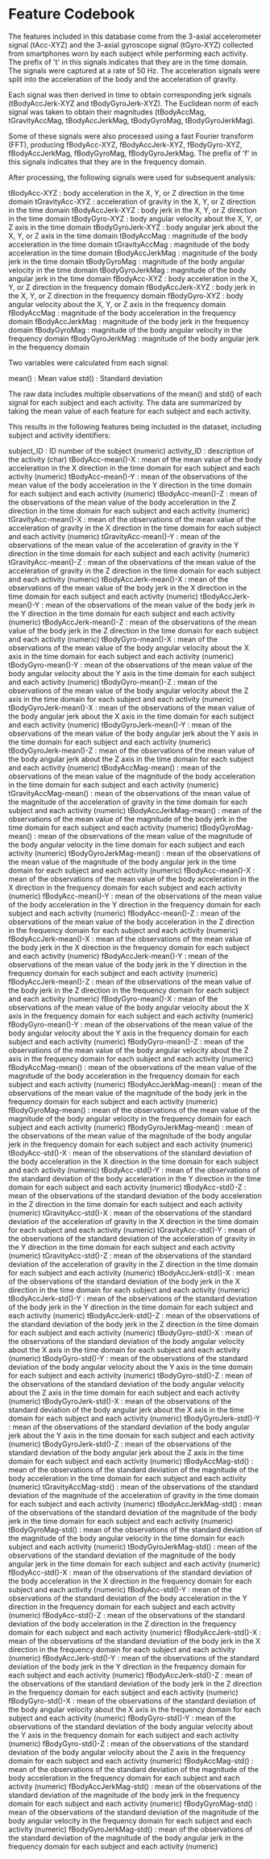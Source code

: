 # Feature Codebook

The features included in this database come from the 3-axial accelerometer signal (tAcc-XYZ) and the 3-axial gyroscope signal (tGyro-XYZ) collected from smartphones worn by each subject while performing each activity. The prefix of 't' in this signals indicates that they are in the time domain. The signals were captured at a rate of 50 Hz. The acceleration signals were split into the acceleration of the body and the acceleration of gravity. 

Each signal was then derived in time to obtain corresponding jerk signals (tBodyAccJerk-XYZ and tBodyGyroJerk-XYZ). The Euclidean norm of each signal was taken to obtain their magnitudes (tBodyAccMag, tGravityAccMag, tBodyAccJerkMag, tBodyGyroMag, tBodyGyroJerkMag). 

Some of these signals were also processed using a fast Fourier transform (FFT), producing fBodyAcc-XYZ, fBodyAccJerk-XYZ, fBodyGyro-XYZ, fBodyAccJerkMag, fBodyGyroMag, fBodyGyroJerkMag. The prefix of 'f' in this signals indicates that they are in the frequency domain.

After processing, the following signals were used for subsequent analysis:

tBodyAcc-XYZ : body acceleration in the X, Y, or Z direction in the time domain
tGravityAcc-XYZ : acceleration of gravity in the X, Y, or Z direction in the time domain
tBodyAccJerk-XYZ : body jerk in the X, Y, or Z direction in the time domain
tBodyGyro-XYZ : body angular velocity about the X, Y, or Z axis in the time domain
tBodyGyroJerk-XYZ : body angular jerk about the X, Y, or Z axis in the time domain
tBodyAccMag : magnitude of the body acceleration in the time domain
tGravityAccMag : magnitude of the body acceleration in the time domain
tBodyAccJerkMag : magnitude of the body jerk in the time domain
tBodyGyroMag : magnitude of the body angular velocity in the time domain
tBodyGyroJerkMag : magnitude of the body angular jerk in the time domain
fBodyAcc-XYZ : body acceleration in the X, Y, or Z direction in the frequency domain
fBodyAccJerk-XYZ : body jerk in the X, Y, or Z direction in the frequency domain
fBodyGyro-XYZ : body angular velocity about the X, Y, or Z axis in the frequency domain
fBodyAccMag : magnitude of the body acceleration in the frequency domain
fBodyAccJerkMag : magnitude of the body jerk in the frequency domain
fBodyGyroMag : magnitude of the body angular velocity in the frequency domain
fBodyGyroJerkMag : magnitude of the body angular jerk in the frequency domain

Two variables were calculated from each signal: 

mean() : Mean value
std() : Standard deviation

The raw data includes multiple observations of the mean() and std() of each signal for each subject and each activity. The data are summarized by taking the mean value of each feature for each subject and each activity.

This results in the following features being included in the dataset, including subject and activity identifiers:

subject_ID : ID number of the subject (numeric)
activity_ID : description of the activity (char)
tBodyAcc-mean()-X : mean of the mean value of the body acceleration in the X direction in the time domain for each subject and each activity (numeric)
tBodyAcc-mean()-Y : mean of the observations of the mean value of the body acceleration in the Y direction in the time domain for each subject and each activity (numeric)
tBodyAcc-mean()-Z : mean of the observations of the mean value of the body acceleration in the Z direction in the time domain for each subject and each activity (numeric)
tGravityAcc-mean()-X : mean of the observations of the mean value of the acceleration of gravity in the X direction in the time domain for each subject and each activity (numeric)
tGravityAcc-mean()-Y : mean of the observations of the mean value of the acceleration of gravity in the Y direction in the time domain for each subject and each activity (numeric)
tGravityAcc-mean()-Z : mean of the observations of the mean value of the acceleration of gravity in the Z direction in the time domain for each subject and each activity (numeric)
tBodyAccJerk-mean()-X : mean of the observations of the mean value of the body jerk in the X direction in the time domain for each subject and each activity (numeric)
tBodyAccJerk-mean()-Y : mean of the observations of the mean value of the body jerk in the Y direction in the time domain for each subject and each activity (numeric)
tBodyAccJerk-mean()-Z : mean of the observations of the mean value of the body jerk in the Z direction in the time domain for each subject and each activity (numeric)
tBodyGyro-mean()-X : mean of the observations of the mean value of the body angular velocity about the X axis in the time domain for each subject and each activity (numeric)
tBodyGyro-mean()-Y : mean of the observations of the mean value of the body angular velocity about the Y axis in the time domain for each subject and each activity (numeric)
tBodyGyro-mean()-Z : mean of the observations of the mean value of the body angular velocity about the Z axis in the time domain for each subject and each activity (numeric)
tBodyGyroJerk-mean()-X : mean of the observations of the mean value of the body angular jerk about the X axis in the time domain for each subject and each activity (numeric)
tBodyGyroJerk-mean()-Y : mean of the observations of the mean value of the body angular jerk about the Y axis in the time domain for each subject and each activity (numeric)
tBodyGyroJerk-mean()-Z : mean of the observations of the mean value of the body angular jerk about the Z axis in the time domain for each subject and each activity (numeric)
tBodyAccMag-mean() : mean of the observations of the mean value of the magnitude of the body acceleration in the time domain for each subject and each activity (numeric)
tGravityAccMag-mean() : mean of the observations of the mean value of the magnitude of the acceleration of gravity in the time domain for each subject and each activity (numeric)
tBodyAccJerkMag-mean() : mean of the observations of the mean value of the magnitude of the body jerk in the time domain for each subject and each activity (numeric)
tBodyGyroMag-mean() : mean of the observations of the mean value of the magnitude of the body angular velocity in the time domain for each subject and each activity (numeric)
tBodyGyroJerkMag-mean() : mean of the observations of the mean value of the magnitude of the body angular jerk in the time domain for each subject and each activity (numeric)
fBodyAcc-mean()-X : mean of the observations of the mean value of the body acceleration in the X direction in the frequency domain for each subject and each activity (numeric)
fBodyAcc-mean()-Y : mean of the observations of the mean value of the body acceleration in the Y direction in the frequency domain for each subject and each activity (numeric)
fBodyAcc-mean()-Z : mean of the observations of the mean value of the body acceleration in the Z direction in the frequency domain for each subject and each activity (numeric)
fBodyAccJerk-mean()-X : mean of the observations of the mean value of the body jerk in the X direction in the frequency domain for each subject and each activity (numeric)
fBodyAccJerk-mean()-Y : mean of the observations of the mean value of the body jerk in the Y direction in the frequency domain for each subject and each activity (numeric)
fBodyAccJerk-mean()-Z : mean of the observations of the mean value of the body jerk in the Z direction in the frequency domain for each subject and each activity (numeric)
fBodyGyro-mean()-X : mean of the observations of the mean value of the body angular velocity about the X axis in the frequency domain for each subject and each activity (numeric)
fBodyGyro-mean()-Y : mean of the observations of the mean value of the body angular velocity about the Y axis in the frequency domain for each subject and each activity (numeric)
fBodyGyro-mean()-Z : mean of the observations of the mean value of the body angular velocity about the Z axis in the frequency domain for each subject and each activity (numeric)
fBodyAccMag-mean() : mean of the observations of the mean value of the magnitude of the body acceleration in the frequency domain for each subject and each activity (numeric)
fBodyAccJerkMag-mean() : mean of the observations of the mean value of the magnitude of the body jerk in the frequency domain for each subject and each activity (numeric)
fBodyGyroMag-mean() : mean of the observations of the mean value of the magnitude of the body angular velocity in the frequency domain for each subject and each activity (numeric)
fBodyGyroJerkMag-mean() : mean of the observations of the mean value of the magnitude of the body angular jerk in the frequency domain for each subject and each activity (numeric)
tBodyAcc-std()-X : mean of the observations of the standard deviation of the body acceleration in the X direction in the time domain for each subject and each activity (numeric)
tBodyAcc-std()-Y : mean of the observations of the standard deviation of the body acceleration in the Y direction in the time domain for each subject and each activity (numeric)
tBodyAcc-std()-Z : mean of the observations of the standard deviation of the body acceleration in the Z direction in the time domain for each subject and each activity (numeric)
tGravityAcc-std()-X : mean of the observations of the standard deviation of the acceleration of gravity in the X direction in the time domain for each subject and each activity (numeric)
tGravityAcc-std()-Y : mean of the observations of the standard deviation of the acceleration of gravity in the Y direction in the time domain for each subject and each activity (numeric)
tGravityAcc-std()-Z : mean of the observations of the standard deviation of the acceleration of gravity in the Z direction in the time domain for each subject and each activity (numeric)
tBodyAccJerk-std()-X : mean of the observations of the standard deviation of the body jerk in the X direction in the time domain for each subject and each activity (numeric)
tBodyAccJerk-std()-Y : mean of the observations of the standard deviation of the body jerk in the Y direction in the time domain for each subject and each activity (numeric)
tBodyAccJerk-std()-Z : mean of the observations of the standard deviation of the body jerk in the Z direction in the time domain for each subject and each activity (numeric)
tBodyGyro-std()-X : mean of the observations of the standard deviation of the body angular velocity about the X axis in the time domain for each subject and each activity (numeric)
tBodyGyro-std()-Y : mean of the observations of the standard deviation of the body angular velocity about the Y axis in the time domain for each subject and each activity (numeric)
tBodyGyro-std()-Z : mean of the observations of the standard deviation of the body angular velocity about the Z axis in the time domain for each subject and each activity (numeric)
tBodyGyroJerk-std()-X : mean of the observations of the standard deviation of the body angular jerk about the X axis in the time domain for each subject and each activity (numeric)
tBodyGyroJerk-std()-Y : mean of the observations of the standard deviation of the body angular jerk about the Y axis in the time domain for each subject and each activity (numeric)
tBodyGyroJerk-std()-Z : mean of the observations of the standard deviation of the body angular jerk about the Z axis in the time domain for each subject and each activity (numeric)
tBodyAccMag-std() : mean of the observations of the standard deviation of the magnitude of the body acceleration in the time domain for each subject and each activity (numeric)
tGravityAccMag-std() : mean of the observations of the standard deviation of the magnitude of the acceleration of gravity in the time domain for each subject and each activity (numeric)
tBodyAccJerkMag-std() : mean of the observations of the standard deviation of the magnitude of the body jerk in the time domain for each subject and each activity (numeric)
tBodyGyroMag-std() : mean of the observations of the standard deviation of the magnitude of the body angular velocity in the time domain for each subject and each activity (numeric)
tBodyGyroJerkMag-std() : mean of the observations of the standard deviation of the magnitude of the body angular jerk in the time domain for each subject and each activity (numeric)
fBodyAcc-std()-X : mean of the observations of the standard deviation of the body acceleration in the X direction in the frequency domain for each subject and each activity (numeric)
fBodyAcc-std()-Y : mean of the observations of the standard deviation of the body acceleration in the Y direction in the frequency domain for each subject and each activity (numeric)
fBodyAcc-std()-Z : mean of the observations of the standard deviation of the body acceleration in the Z direction in the frequency domain for each subject and each activity (numeric)
fBodyAccJerk-std()-X : mean of the observations of the standard deviation of the body jerk in the X direction in the frequency domain for each subject and each activity (numeric)
fBodyAccJerk-std()-Y : mean of the observations of the standard deviation of the body jerk in the Y direction in the frequency domain for each subject and each activity (numeric)
fBodyAccJerk-std()-Z : mean of the observations of the standard deviation of the body jerk in the Z direction in the frequency domain for each subject and each activity (numeric)
fBodyGyro-std()-X : mean of the observations of the standard deviation of the body angular velocity about the X axis in the frequency domain for each subject and each activity (numeric)
fBodyGyro-std()-Y : mean of the observations of the standard deviation of the body angular velocity about the Y axis in the frequency domain for each subject and each activity (numeric)
fBodyGyro-std()-Z : mean of the observations of the standard deviation of the body angular velocity about the Z axis in the frequency domain for each subject and each activity (numeric)
fBodyAccMag-std() : mean of the observations of the standard deviation of the magnitude of the body acceleration in the frequency domain for each subject and each activity (numeric)
fBodyAccJerkMag-std() : mean of the observations of the standard deviation of the magnitude of the body jerk in the frequency domain for each subject and each activity (numeric)
fBodyGyroMag-std() : mean of the observations of the standard deviation of the magnitude of the body angular velocity in the frequency domain for each subject and each activity (numeric)
fBodyGyroJerkMag-std() : mean of the observations of the standard deviation of the magnitude of the body angular jerk in the frequency domain for each subject and each activity (numeric)
